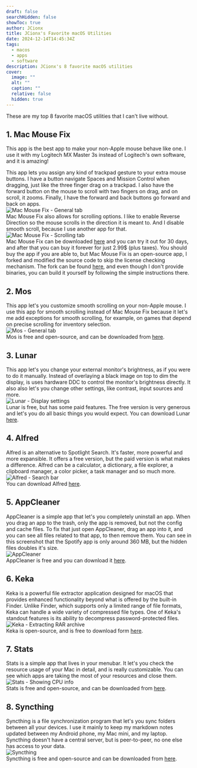 ```yaml
---
draft: false
searchHidden: false
showToc: true
author: JCionx
title: JCionx's Favorite macOS Utilities
date: 2024-12-14T14:45:34Z
tags:
  - macos
  - apps
  - software
description: JCionx's 8 favorite macOS utilities
cover:
  image: ""
  alt: ""
  caption: ""
  relative: false
  hidden: true
---
```



These are my top 8 favorite macOS utilities that I can't live without.

## 1. Mac Mouse Fix

This app is the best app to make your non-Apple mouse behave like one. I use it with my Logitech MX Master 3s instead of Logitech's own software, and it is amazing!

This app lets you assign any kind of trackpad gesture to your extra mouse buttons. I have a button navigate Spaces and Mission Control when dragging, just like the three finger drag on a trackpad. I also have the forward button on the mouse to scroll with two fingers on drag, and on scroll, it zooms. Finally, I have the forward and back buttons go forward and back on apps.  
![Mac Mouse Fix - General tab](macmousefix1.png)  
Mac Mouse Fix also allows for scrolling options. I like to enable Reverse Direction so the mouse scrolls in the direction it is meant to. And I disable smooth scroll, because I use another app for that.  
![Mac Mouse Fix - Scrolling tab](macmousefix2.png)  
Mac Mouse Fix can be downloaded [here](https://macmousefix.com) and you can try it out for 30 days, and after that you can buy it forever for just 2.99$ (plus taxes). You should buy the app if you are able to, but Mac Mouse Fix is an open-source app, I forked and modified the source code to skip the license checking mechanism. The fork can be found [here](https://github.com/JCionx/mac-mouse-fix-activated), and even though I don't provide binaries, you can build it yourself by following the simple instructions there.

## 2. Mos

This app let's you customize smooth scrolling on your non-Apple mouse. I use this app for smooth scrolling instead of Mac Mouse Fix because it let's me add exceptions for smooth scrolling, for example, on games that depend on precise scrolling for inventory selection.  
![Mos - General tab](mos.png)  
Mos is free and open-source, and can be downloaded from [here](https://mos.caldis.me).

## 3. Lunar

This app let's you change your external monitor's brightness, as if you were to do it manually. Instead of overlaying a black image on top to dim the display, is uses hardware DDC to control the monitor's brightness directly. It also also let's you change other settings, like contrast, input sources and more.  
![Lunar - Display settings](lunar.png)  
Lunar is free, but has some paid features. The free version is very generous and let's you do all basic things you would expect. You can download Lunar [here](https://lunar.fyi).

## 4. Alfred

Alfred is an alternative to Spotlight Search. It's faster, more powerful and more expansible. It offers a free version, but the paid version is what makes a difference. Alfred can be a calculator, a dictionary, a file explorer, a clipboard manager, a color picker, a task manager and so much more.  
![Alfred - Search bar](mos.png)  
You can download Alfred [here](https://www.alfredapp.com).

## 5. AppCleaner

AppCleaner is a simple app that let's you completely uninstall an app. When you drag an app to the trash, only the app is removed, but not the config and cache files. To fix that just open AppCleaner, drag an app into it, and you can see all files related to that app, to then remove them. You can see in this screenshot that the Spotify app is only around 360 MB, but the hidden files doubles it's size.  
![AppCleaner](appcleaner.png)  
AppCleaner is free and you can download it [here](https://freemacsoft.net/appcleaner/).

## 6. Keka

Keka is a powerful file extractor application designed for macOS that provides enhanced functionality beyond what is offered by the built-in Finder. Unlike Finder, which supports only a limited range of file formats, Keka can handle a wide variety of compressed file types. One of Keka's standout features is its ability to decompress password-protected files.  
![Keka - Extracting RAR archive](appcleaner.png)  
Keka is open-source, and is free to download form [here](https://www.keka.io/en/).

## 7. Stats

Stats is a simple app that lives in your menubar. It let's you check the resource usage of your Mac in detail, and is really customizable. You can see which apps are taking the most of your resources and close them.  
![Stats - Showing CPU info](stats.png)  
Stats is free and open-source, and can be downloaded from [here](https://github.com/exelban/stats).

## 8. Syncthing

Syncthing is a file synchronization program that let's you sync folders between all your devices. I use it mainly to keep my markdown notes updated between my Android phone, my Mac mini, and my laptop. Syncthing doesn't have a central server, but is peer-to-peer, no one else has access to your data.  
![Syncthing](syncthing.png)  
Syncthing is free and open-source and can be downloaded from [here](https://syncthing.net/downloads/).
